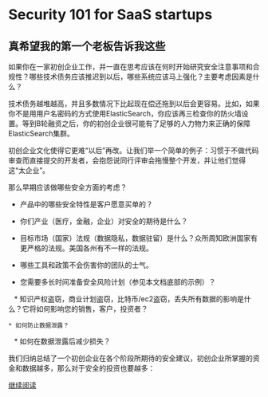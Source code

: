 # Security 101 for SaaS startups

## 真希望我的第一个老板告诉我这些

如果你在一家初创企业工作，并一直在思考应该在何时开始研究安全注意事项和合规性？哪些技术债务应该推迟到以后，哪些系统应该马上强化？主要考虑因素是什么？

技术债务越堆越高，并且多数情况下比起现在偿还拖到以后会更容易。比如，如果你不是用用户名密码的方式使用ElasticSearch，你应该再三检查你的防火墙设置。等到B轮融资之后，你的初创企业很可能有了足够的人力物力来正确的保障ElasticSearch集群。

初创企业文化使得它更难“以后”再改。让我们举一个简单的例子：习惯于不做代码审查而直接提交的开发者，会抱怨说同行评审会拖慢整个开发，并让他们觉得这“太企业”。

那么早期应该做哪些安全方面的考虑？

* 产品中的哪些安全特性是客户愿意买单的？

* 你们产业（医疗，金融，企业）对安全的期待是什么？

* 目标市场（国家）法规（数据隐私，数据驻留）是什么？众所周知欧洲国家有更严格的法规。美国各州有不一样的法规。

* 哪些工具和政策不会伤害你的团队的士气。

* 您需要多长时间准备安全风险计划（参见本文档底部的示例）？

    * 知识产权盗窃，商业计划盗窃，比特币/ec2盗窃，丢失所有数据的影响是什么？它将如何影响您的销售，客户，投资者？

    * 如何防止数据泄露？

    * 如何在数据泄露后减少损失？

我们归纳总结了一个初创企业在各个阶段所期待的安全建议，初创企业所掌握的资金和数据越多，那么对于安全的投资也要越多：

[继续阅读](https://github.com/forter/security-101-for-saas-startups/blob/chinese/security.md)
